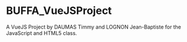 # BUFFA_VueJSProject
A VueJS Project by DAUMAS Timmy and LOGNON Jean-Baptiste for the JavaScript and HTML5 class.
